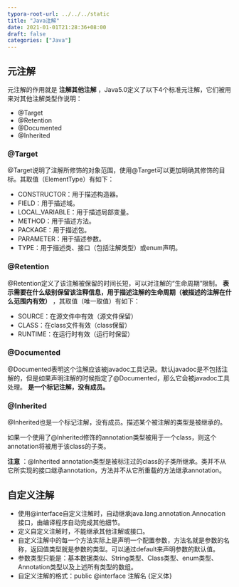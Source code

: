 ```yaml
---
typora-root-url: ../../../static
title: "Java注解"
date: 2021-01-01T21:28:36+08:00
draft: false
categories: ["Java"]
---
```


## 元注解
元注解的作用就是 **注解其他注解** ，Java5.0定义了以下4个标准元注解，它们被用来对其他注解类型作说明：

- @Target
- @Retention
- @Documented
- @Inherited

### @Target
@Target说明了注解所修饰的对象范围，使用@Target可以更加明确其修饰的目标。其取值（ElementType）有如下：

- CONSTRUCTOR：用于描述构造器。
- FIELD：用于描述域。
- LOCAL_VARIABLE：用于描述局部变量。
- METHOD：用于描述方法。
- PACKAGE：用于描述包。
- PARAMETER：用于描述参数。
- TYPE：用于描述类、接口（包括注解类型）或enum声明。

### @Retention
@Retention定义了该注解被保留的时间长短，可以对注解的“生命周期”限制。 **表示需要在什么级别保留该注释信息，用于描述注解的生命周期（被描述的注解在什么范围内有效）** ，其取值（唯一取值）有如下：

- SOURCE：在源文件中有效（源文件保留）
- CLASS：在class文件有效（class保留）
- RUNTIME：在运行时有效（运行时保留）

### @Documented
@Documented表明这个注解应该被javadoc工具记录。默认javadoc是不包括注解的，但是如果声明注解的时候指定了@Documented，那么它会被javadoc工具处理。 **是一个标记注解，没有成员。**

### @Inherited
@Inherited也是一个标记注解，没有成员。描述某个被注解的类型是被继承的。

如果一个使用了@Inherited修饰的annotation类型被用于一个class，则这个annotation将被用于该class的子类。

**注意** ：@Inherited annotation类型是被标注过的class的子类所继承。类并不从它所实现的接口继承annotation，方法并不从它所重载的方法继承annotation。

## 自定义注解
- 使用@interface自定义注解时，自动继承java.lang.annotation.Annocation接口，由编译程序自动完成其他细节。
- 定义自定义注解时，不能继承其他注解或接口。
- 自定义注解中的每一个方法实际上是声明一个配置参数，方法名就是参数的名称，返回值类型就是参数的类型。可以通过default来声明参数的默认值。
- 参数类型只能是：基本数据类似、String类型、Class类型、enum类型、Annotation类型以及上述所有类型的数组。
- 自定义注解的格式：public @interface 注解名 {定义体}